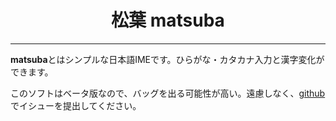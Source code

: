 
<div align="center">
<h1>松葉 matsuba</h1>
<hr>
</div>

**matsuba**とはシンプルな日本語IMEです。ひらがな・カタカナ入力と漢字変化ができます。

このソフトはベータ版なので、バッグを出る可能性が高い。遠慮しなく、[github](https://github.com/MrPicklePinosaur/matsuba/issues)でイシューを提出してください。
